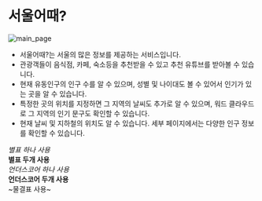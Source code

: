 # 서울어때?
![main_page](https://github.com/user-attachments/assets/4d372ed7-2e6c-4df2-971e-9123b13ee158)
- 서울어때?는 서울의 많은 정보를 제공하는 서비스입니다.
- 관광객들이 음식점, 카페, 숙소등을 추천받을 수 있고 추천 유튜브를 받아볼 수 있습니다.
- 현재 유동인구의 인구 수를 알 수 있으며, 성별 및 나이대도 볼 수 있어서 인기가 있는 곳을 알 수 있습니다.
- 특정한 곳의 위치를 지정하면 그 지역의 날씨도 추가로 알 수 있으며, 워드 클라우드로 그 지역의 인기 문구도 확인할 수 있습니다.
- 현재 날씨 및 지하철의 위치도 알 수 있습니다.  세부 페이지에서는 다양한 인구 정보를 확인할 수 있습니다.

*별표 하나 사용*  
**별표 두개 사용**  
_언더스코어 하나 사용_  
__언더스코어 두개 사용__  
~물결표 사용~  
